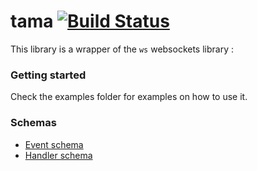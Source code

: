 # tama [![Build Status](https://travis-ci.org/guilhermelimak/tama.svg?branch=master)](https://travis-ci.org/guilhermelimak/tama)
This library is a wrapper of the `ws` websockets library :

### Getting started
Check the examples folder for examples on how to use it.

### Schemas
* [Event schema](docs/schemas/eventSchema.md)
* [Handler schema](docs/schemas/handlerSchema.md)
